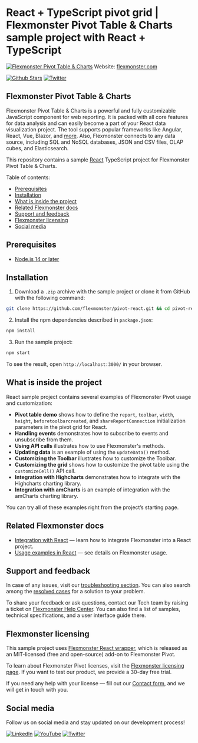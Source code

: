 # React + TypeScript pivot grid | Flexmonster Pivot Table & Charts sample project with React + TypeScript
[![Flexmonster Pivot Table & Charts](https://cdn.flexmonster.com/readmes/react.webp)](https://www.flexmonster.com?r=sample_react)
Website: [flexmonster.com](https://www.flexmonster.com?r=sample_react)

[![Github Stars](https://img.shields.io/github/stars/flexmonster?style=social)](https://github.com/flexmonster) [![Twitter](https://img.shields.io/twitter/follow/Flexmonster?style=social)](https://twitter.com/Flexmonster)

## Flexmonster Pivot Table & Charts
Flexmonster Pivot Table & Charts is a powerful and fully customizable JavaScript component for web reporting. It is packed with all core features for data analysis and can easily become a part of your React data visualization project. The tool supports popular frameworks like Angular, React, Vue, Blazor, and [more](https://www.flexmonster.com/doc/available-tutorials-integration?r=sample_react). Also, Flexmonster connects to any data source, including SQL and NoSQL databases, JSON and CSV files, OLAP cubes, and Elasticsearch. 

This repository contains a sample [React](https://reactjs.org/) TypeScript project for Flexmonster Pivot Table & Charts.

Table of contents:

* [Prerequisites](#prerequisites)
* [Installation](#installation)
* [What is inside the project](#what-is-inside-the-project)
* [Related Flexmonster docs](#related-flexmonster-docs)
* [Support and feedback](#support-and-feedback)
* [Flexmonster licensing](#flexmonster-licensing)
* [Social media](#social-media)

## Prerequisites

- [Node.js 14 or later](https://nodejs.org/en/)

## Installation

1. Download a `.zip` archive with the sample project or clone it from GitHub with the following command:

```bash
git clone https://github.com/flexmonster/pivot-react.git && cd pivot-react/typescript
```

2. Install the npm dependencies described in `package.json`:

```bash
npm install
```

3. Run the sample project:

```bash
npm start 
```

To see the result, open `http://localhost:3000/` in your browser.

## What is inside the project

React sample project contains several examples of Flexmonster Pivot usage and customization:

- **Pivot table demo** shows how to define the `report`, `toolbar`, `width`, `height`, `beforetoolbarcreated`, and `shareReportConnection` initialization parameters in the pivot grid for React. 
- **Handling events** demonstrates how to subscribe to events and unsubscribe from them. 
- **Using API calls** illustrates how to use Flexmonster's methods. 
- **Updating data** is an example of using the `updateData()` method.
- **Customizing the Toolbar** illustrates how to customize the Toolbar.
- **Customizing the grid** shows how to customize the pivot table using the `customizeCell()` API call.
- **Integration with Highcharts** demonstrates how to integrate with the Highcharts charting library.
- **Integration with amCharts** is an example of integration with the amCharts charting library.
  
You can try all of these examples right from the project’s starting page.

## Related Flexmonster docs

- [Integration with React](https://www.flexmonster.com/doc/integration-with-react/?r=sample_react) — learn how to integrate Flexmonster into a React project.
- [Usage examples in React](https://www.flexmonster.com/doc/usage-examples-react/?r=sample_react) — see details on Flexmonster usage.

## Support and feedback

In case of any issues, visit our [troubleshooting section](https://www.flexmonster.com/doc/typical-errors?r=sample_react). You can also search among the [resolved cases](https://www.flexmonster.com/technical-support?r=sample_react) for a solution to your problem.

To share your feedback or ask questions, contact our Tech team by raising a ticket on [Flexmonster Help Center](https://www.flexmonster.com/help-center?r=sample_react). You can also find a list of samples, technical specifications, and a user interface guide there.

## Flexmonster licensing

This sample project uses [Flexmonster React wrapper](https://github.com/flexmonster/react-flexmonster), which is released as an MIT-licensed (free and open-source) add-on to Flexmonster Pivot.

To learn about Flexmonster Pivot licenses, visit the [Flexmonster licensing page](https://www.flexmonster.com/pivot-table-editions-and-pricing?r=sample_react). 
If you want to test our product, we provide a 30-day free trial.

If you need any help with your license — fill out our [Contact form](https://www.flexmonster.com/contact-our-team?r=sample_react), and we will get in touch with you.

## Social media

Follow us on social media and stay updated on our development process!

[![LinkedIn](https://img.shields.io/badge/LinkedIn-blue?style=for-the-badge&logo=linkedin&logoColor=white)](https://linkedin.com/company/flexmonster) [![YouTube](https://img.shields.io/badge/YouTube-red?style=for-the-badge&logo=youtube&logoColor=white)](https://youtube.com/user/FlexMonsterPivot) [![Twitter](https://img.shields.io/badge/Twitter-blue?style=for-the-badge&logo=twitter&logoColor=white)](https://twitter.com/flexmonster)

